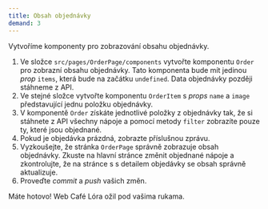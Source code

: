 ```yaml
---
title: Obsah objednávky
demand: 3
---
```


Vytvoříme komponenty pro zobrazování obsahu objednávky.

1. Ve složce `src/pages/OrderPage/components` vytvořte komponentu `Order` pro zobrazní obsahu objednávky. Tato komponenta bude mít jedinou *prop* `items`, která bude na začátku `undefined`. Data objednávky později stáhneme z API.
1. Ve stejné složce vytvořte komponentu `OrderItem` s *props* `name` a `image` představující jednu položku objednávky.
1. V komponentě `Order` získáte jednotlivé položky z objednávky tak, že si stáhnete z API všechny nápoje a pomocí metody `filter` zobrazíte pouze ty, které jsou objednané.
1. Pokud je objedávka prázdná, zobrazte příslušnou zprávu.
1. Vyzkoušejte, že stránka `OrderPage` správně zobrazuje obsah objednávky. Zkuste na hlavní stránce změnit objednané nápoje a zkontrolujte, že na stránce s s detailem objedávky se obsah správně aktualizuje.
1. Proveďte *commit* a *push* vašich změn.

Máte hotovo! Web Café Lóra ožil pod vašima rukama. 
